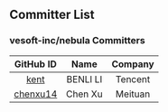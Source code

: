 ## Committer List

### vesoft-inc/nebula Committers

| GitHub ID| Name |Company|
|:------------------------------------:|:------------:|:-------------:|
| [kent](https://github.com/xuguruogu)   |  BENLI LI   | Tencent      |
| [chenxu14](https://github.com/chenxu14) |  Chen Xu | Meituan |
